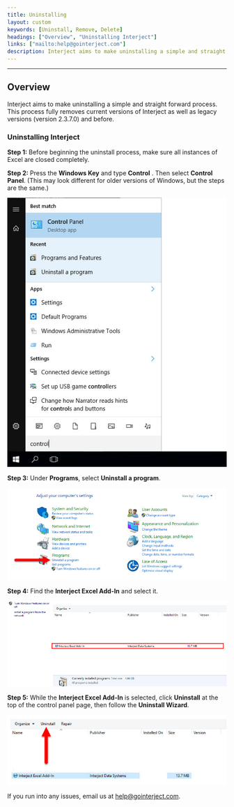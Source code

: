 ```yaml
---
title: Uninstalling
layout: custom
keywords: [Uninstall, Remove, Delete]
headings: ["Overview", "Uninstalling Interject"]
links: ["mailto:help@gointerject.com"]
description: Interject aims to make uninstalling a simple and straight forward process. This process fully removes current versions of Interject as well as legacy versions (version 2.3.7.0) and before.
---
```

* * *

## Overview

Interject aims to make uninstalling a simple and straight forward process. This process fully removes current versions of Interject as well as legacy versions (version 2.3.7.0) and before.

### Uninstalling Interject

**Step 1:** Before beginning the uninstall process, make sure all instances of Excel are closed completely.

**Step 2:** Press the **Windows Key** and type **Control** . Then select **Control Panel**. (This may look different for older versions of Windows, but the steps are the same.)

![](/images/Uninstalling/37.jpg)
<br>

**Step 3:** Under **Programs**, select **Uninstall a program**.

![](/images/Uninstalling/38.jpg)
<br>

**Step 4:** Find the **Interject Excel Add-In** and select it.

![](/images/Uninstalling/39.jpg)
<br>

**Step 5:** While the **Interject Excel Add-In** is selected, click **Uninstall** at the top of the control panel page, then follow the **Uninstall Wizard**.

![](/images/Uninstalling/40.jpg)
<br>

If you run into any issues, email us at [help@gointerject.com](mailto:help@gointerject.com).
